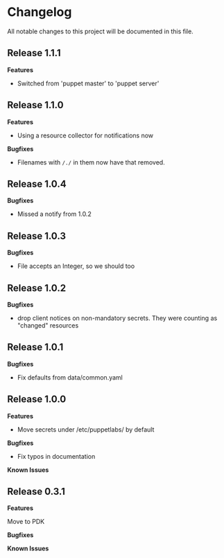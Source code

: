 # Changelog

All notable changes to this project will be documented in this file.

## Release 1.1.1

**Features**

* Switched from 'puppet master' to 'puppet server'

## Release 1.1.0

**Features**

* Using a resource collector for notifications now

**Bugfixes**

* Filenames with `/./` in them now have that removed.

## Release 1.0.4

**Bugfixes**

* Missed a notify from 1.0.2

## Release 1.0.3

**Bugfixes**

* File accepts an Integer, so we should too

## Release 1.0.2

**Bugfixes**

* drop client notices on non-mandatory secrets.
  They were counting as "changed" resources

## Release 1.0.1

**Bugfixes**

* Fix defaults from data/common.yaml

## Release 1.0.0

**Features**

* Move secrets under /etc/puppetlabs/ by default

**Bugfixes**

* Fix typos in documentation

**Known Issues**

## Release 0.3.1

**Features**

Move to PDK

**Bugfixes**

**Known Issues**
